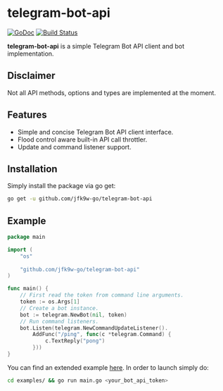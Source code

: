 # telegram-bot-api

[![GoDoc](https://godoc.org/github.com/jfk9w-go/telegram-bot-api?status.svg)](https://godoc.org/github.com/jfk9w-go/telegram-bot-api) [![Build Status](https://travis-ci.com/jfk9w-go/telegram-bot-api.svg?branch=master)](https://travis-ci.com/jfk9w-go/telegram-bot-api) 

**telegram-bot-api** is a simple Telegram Bot API client and bot implementation.

## Disclaimer

Not all API methods, options and types are implemented at the moment.

## Features
* Simple and concise Telegram Bot API client interface.
* Flood control aware built-in API call throttler.
* Update and command listener support.

## Installation
Simply install the package via go get:
```bash
go get -u github.com/jfk9w-go/telegram-bot-api
```

## Example
```go
package main

import (
	"os"
	
	"github.com/jfk9w-go/telegram-bot-api"
)

func main() {
    // First read the token from command line arguments.
    token := os.Args[1]
    // Create a bot instance.
    bot := telegram.NewBot(nil, token)
    // Run command listeners.
    bot.Listen(telegram.NewCommandUpdateListener().
        AddFunc("/ping", func(c *telegram.Command) {
            c.TextReply("pong")
        }))
}
```

You can find an extended example [here](https://github.com/jfk9w-go/telegram-bot-api/blob/master/example/main.go).
In order to launch simply do:
```bash
cd examples/ && go run main.go <your_bot_api_token>
```
